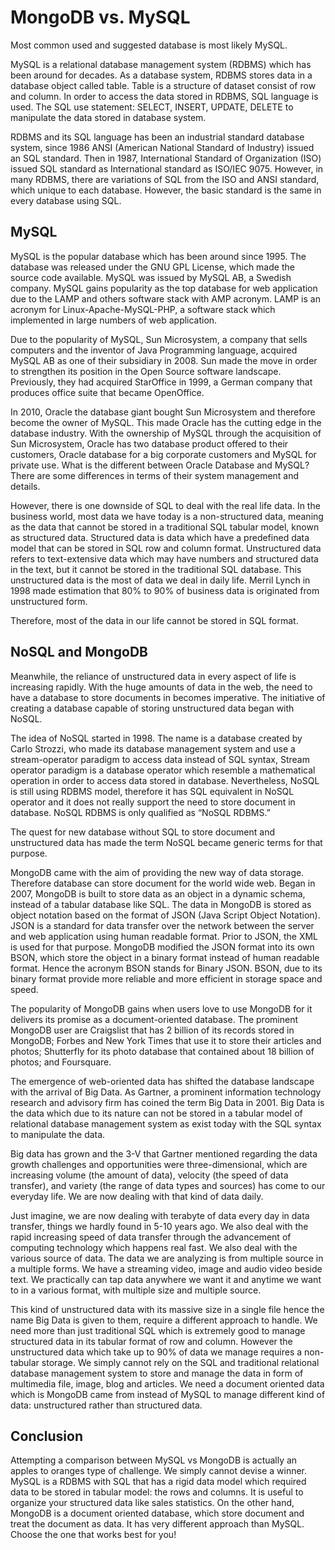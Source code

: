 # MongoDB vs. MySQL

Most common used and suggested database is most likely MySQL.

MySQL is a relational database management system (RDBMS) which has been around
for decades. As a database system, RDBMS stores data in a database object called
table. Table is a structure of dataset consist of row and column. In order to
access the data stored in RDBMS, SQL language is used. The SQL use statement:
SELECT, INSERT, UPDATE, DELETE to manipulate the data stored in database system.

RDBMS and its SQL language  has been an industrial standard database system, since
1986 ANSI (American National Standard of Industry) issued an SQL standard. Then
in 1987, International Standard of Organization (ISO) issued SQL standard as
International standard as ISO/IEC 9075. However, in many RDBMS, there are
variations of SQL from the ISO and ANSI standard, which unique to each database.
However, the basic standard is the same in every database using SQL.

## MySQL

MySQL is the popular database which has been around since 1995. The database was
released under the GNU GPL License, which made the source code available. MySQL
was issued by MySQL AB, a Swedish company. MySQL gains popularity as the top
database for web application due to the LAMP and others software stack with AMP
acronym. LAMP is an acronym for Linux-Apache-MySQL-PHP, a software stack which
implemented in large numbers of web application.

Due to the popularity of MySQL, Sun Microsystem, a company that sells computers
and the inventor of Java Programming language, acquired  MySQL AB as one of their
subsidiary in 2008. Sun made the move in order to strengthen its position in the
Open Source software landscape. Previously, they had acquired StarOffice in 1999,
a German company that produces office suite that became OpenOffice.

In 2010, Oracle the database giant bought Sun Microsystem and therefore become the owner of MySQL. This made Oracle has the cutting edge in the database industry. With the ownership of MySQL through the acquisition of Sun Microsystem, Oracle has two database product offered to their customers, Oracle database for a big corporate customers and MySQL for private use. What is the different between Oracle Database and MySQL? There are some differences in terms of their system management and details.

However, there is one downside of SQL to deal with the real life data. In the business world, most data we have today is a non-structured data, meaning as the data that cannot be stored in a traditional SQL tabular model, known as structured data. Structured data is data which have a predefined data model that can be stored in SQL row and column format. Unstructured data refers to text-extensive data which may have numbers and structured data in the text, but it cannot be stored in the traditional SQL database. This unstructured data is the most of data we deal in daily life. Merril Lynch in 1998 made estimation that 80% to 90% of business data is originated from unstructured form.

Therefore, most of the data in our life cannot be stored in SQL format.

## NoSQL and MongoDB

Meanwhile, the reliance of unstructured data in every aspect of life is increasing rapidly. With the huge amounts of data in the web, the need to have a database to store documents in becomes imperative. The initiative of creating a database capable of storing unstructured data began with NoSQL.

The idea of NoSQL started in 1998. The name is a database created by Carlo Strozzi, who made its database management system and use a stream-operator paradigm to access data instead of SQL syntax, Stream operator paradigm is a database operator which resemble a mathematical operation in order to access data stored in database. Nevertheless, NoSQL is still using RDBMS model, therefore it has SQL equivalent in NoSQL operator and it does not really support the need to store document in database. NoSQL RDBMS is only qualified as “NoSQL RDBMS.”

The quest for new database without SQL to store document and unstructured data has made the term NoSQL became generic terms for that purpose.

MongoDB came with the aim of providing the new way of data storage. Therefore database can store document for the world wide web. Began in 2007, MongoDB is built to store data as an object in a dynamic schema, instead of a tabular database like SQL. The data in MongoDB is stored as object notation based on the format of JSON (Java Script Object Notation). JSON is a standard for data transfer over the network between the server and web application using human readable format. Prior to JSON, the XML is used for that purpose. MongoDB modified the JSON format into its own BSON, which store the object in a binary format instead of human readable format. Hence the acronym BSON stands for Binary JSON. BSON, due to its binary format provide more reliable and more efficient in storage space and speed.

The popularity of MongoDB gains when users love to use MongoDB for it delivers its promise as a document-oriented database. The prominent MongoDB user are Craigslist that has 2 billion of its records stored in MongoDB; Forbes and New York Times that use it to store their articles and photos; Shutterfly for its photo database that contained about 18 billion of photos; and Foursquare.

The emergence of web-oriented data has shifted the database landscape with the arrival of Big Data. As Gartner, a prominent information technology research and advisory firm has coined the term Big Data in 2001. Big Data is the data which due to its nature can not be stored in a tabular model of relational database management system as exist today with the SQL syntax to manipulate the data.

Big data has grown and the 3-V that Gartner mentioned regarding the data growth challenges and opportunities were three-dimensional, which are increasing volume (the amount of data), velocity (the speed of data transfer), and variety (the range of data types and sources) has come to our everyday life. We are now dealing with that kind of data daily.

Just imagine, we are now dealing with terabyte of data every day in data transfer, things we hardly found in 5-10 years ago. We also deal with the rapid increasing speed of data transfer through the advancement of computing technology which happens real fast. We also deal with the various source of data. The data we are analyzing is from multiple source in a multiple forms. We have a streaming video, image and audio video beside text. We practically can tap data anywhere we want it and anytime we want to in a various format, with multiple size and multiple source.

This kind of unstructured data with its massive size in a single file hence the name Big Data is given to them, require a different approach to handle. We need more than just traditional SQL which is extremely good to manage structured data in its tabular format of row and column. However the unstructured data which take up to 90% of data we manage requires a non-tabular storage. We simply cannot rely on the SQL and traditional relational database management system to store and manage the data in form of multimedia file, image, blog and articles. We need a document oriented data which is MongoDB came from instead of MySQL to manage different kind of data: unstructured rather than structured data.

## Conclusion

Attempting a comparison between MySQL vs MongoDB is actually an apples to oranges type of challenge. We simply cannot devise a winner. MySQL is a RDBMS with SQL that has a rigid data model which required data to be stored in tabular model: the rows and columns. It is useful to organize your structured data like sales statistics. On the other hand, MongoDB is a document oriented database, which store document and treat the document as data. It has very different approach than MySQL. Choose the one that works best for you!
